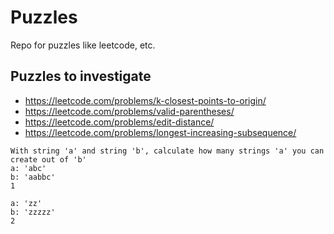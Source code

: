 # Puzzles

Repo for puzzles like leetcode, etc.

## Puzzles to investigate
* https://leetcode.com/problems/k-closest-points-to-origin/
* https://leetcode.com/problems/valid-parentheses/
* https://leetcode.com/problems/edit-distance/
* https://leetcode.com/problems/longest-increasing-subsequence/

```
With string 'a' and string 'b', calculate how many strings 'a' you can create out of 'b'
a: 'abc'
b: 'aabbc'
1

a: 'zz'
b: 'zzzzz'
2
```
